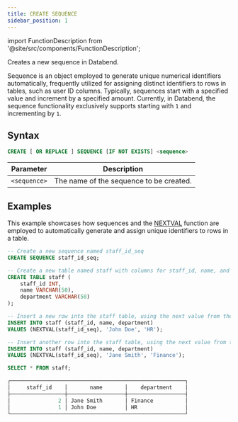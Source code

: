 ```yaml
---
title: CREATE SEQUENCE
sidebar_position: 1
---
```


import FunctionDescription from '@site/src/components/FunctionDescription';

<FunctionDescription description="Introduced or updated: v1.2.426"/>

Creates a new sequence in Databend.

Sequence is an object employed to generate unique numerical identifiers automatically, frequently utilized for assigning distinct identifiers to rows in tables, such as user ID columns. Typically, sequences start with a specified value and increment by a specified amount. Currently, in Databend, the sequence functionality exclusively supports starting with `1` and incrementing by `1`.

## Syntax

```sql
CREATE [ OR REPLACE ] SEQUENCE [IF NOT EXISTS] <sequence>
```

| Parameter    | Description                             |
|--------------|-----------------------------------------|
| `<sequence>` | The name of the sequence to be created. |

## Examples

This example showcases how sequences and the [NEXTVAL](/sql/sql-functions/sequence-functions/nextval) function are employed to automatically generate and assign unique identifiers to rows in a table.

```sql
-- Create a new sequence named staff_id_seq
CREATE SEQUENCE staff_id_seq;

-- Create a new table named staff with columns for staff_id, name, and department
CREATE TABLE staff (
    staff_id INT,
    name VARCHAR(50),
    department VARCHAR(50)
);

-- Insert a new row into the staff table, using the next value from the staff_id_seq sequence for the staff_id column
INSERT INTO staff (staff_id, name, department)
VALUES (NEXTVAL(staff_id_seq), 'John Doe', 'HR');

-- Insert another row into the staff table, using the next value from the staff_id_seq sequence for the staff_id column
INSERT INTO staff (staff_id, name, department)
VALUES (NEXTVAL(staff_id_seq), 'Jane Smith', 'Finance');

SELECT * FROM staff;

┌───────────────────────────────────────────────────────┐
│     staff_id    │       name       │    department    │
├─────────────────┼──────────────────┼──────────────────┤
│               2 │ Jane Smith       │ Finance          │
│               1 │ John Doe         │ HR               │
└───────────────────────────────────────────────────────┘
```